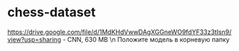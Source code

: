 # chess-dataset
https://drive.google.com/file/d/1MdKHdVwwDAgXGGneWO9fdYF33z3tIsn9/view?usp=sharing - CNN, 630 MB \n
Положите модель в корневую папку
